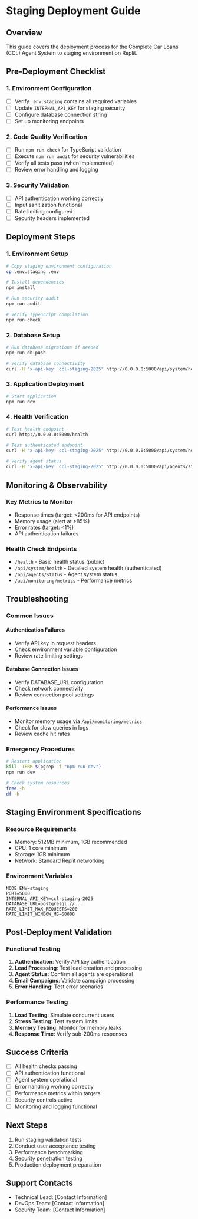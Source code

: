 
# Staging Deployment Guide

## Overview
This guide covers the deployment process for the Complete Car Loans (CCL) Agent System to staging environment on Replit.

## Pre-Deployment Checklist

### 1. Environment Configuration
- [ ] Verify `.env.staging` contains all required variables
- [ ] Update `INTERNAL_API_KEY` for staging security
- [ ] Configure database connection string
- [ ] Set up monitoring endpoints

### 2. Code Quality Verification
- [ ] Run `npm run check` for TypeScript validation
- [ ] Execute `npm run audit` for security vulnerabilities
- [ ] Verify all tests pass (when implemented)
- [ ] Review error handling and logging

### 3. Security Validation
- [ ] API authentication working correctly
- [ ] Input sanitization functional
- [ ] Rate limiting configured
- [ ] Security headers implemented

## Deployment Steps

### 1. Environment Setup
```bash
# Copy staging environment configuration
cp .env.staging .env

# Install dependencies
npm install

# Run security audit
npm run audit

# Verify TypeScript compilation
npm run check
```

### 2. Database Setup
```bash
# Run database migrations if needed
npm run db:push

# Verify database connectivity
curl -H "x-api-key: ccl-staging-2025" http://0.0.0.0:5000/api/system/health
```

### 3. Application Deployment
```bash
# Start application
npm run dev
```

### 4. Health Verification
```bash
# Test health endpoint
curl http://0.0.0.0:5000/health

# Test authenticated endpoint
curl -H "x-api-key: ccl-staging-2025" http://0.0.0.0:5000/api/system/health

# Verify agent status
curl -H "x-api-key: ccl-staging-2025" http://0.0.0.0:5000/api/agents/status
```

## Monitoring & Observability

### Key Metrics to Monitor
- Response times (target: <200ms for API endpoints)
- Memory usage (alert at >85%)
- Error rates (target: <1%)
- API authentication failures

### Health Check Endpoints
- `/health` - Basic health status (public)
- `/api/system/health` - Detailed system health (authenticated)
- `/api/agents/status` - Agent system status
- `/api/monitoring/metrics` - Performance metrics

## Troubleshooting

### Common Issues

#### Authentication Failures
- Verify API key in request headers
- Check environment variable configuration
- Review rate limiting settings

#### Database Connection Issues
- Verify DATABASE_URL configuration
- Check network connectivity
- Review connection pool settings

#### Performance Issues
- Monitor memory usage via `/api/monitoring/metrics`
- Check for slow queries in logs
- Review cache hit rates

### Emergency Procedures
```bash
# Restart application
kill -TERM $(pgrep -f "npm run dev")
npm run dev

# Check system resources
free -h
df -h
```

## Staging Environment Specifications

### Resource Requirements
- Memory: 512MB minimum, 1GB recommended
- CPU: 1 core minimum
- Storage: 1GB minimum
- Network: Standard Replit networking

### Environment Variables
```
NODE_ENV=staging
PORT=5000
INTERNAL_API_KEY=ccl-staging-2025
DATABASE_URL=postgresql://...
RATE_LIMIT_MAX_REQUESTS=200
RATE_LIMIT_WINDOW_MS=60000
```

## Post-Deployment Validation

### Functional Testing
1. **Authentication**: Verify API key authentication
2. **Lead Processing**: Test lead creation and processing
3. **Agent Status**: Confirm all agents are operational
4. **Email Campaigns**: Validate campaign processing
5. **Error Handling**: Test error scenarios

### Performance Testing
1. **Load Testing**: Simulate concurrent users
2. **Stress Testing**: Test system limits
3. **Memory Testing**: Monitor for memory leaks
4. **Response Time**: Verify sub-200ms responses

## Success Criteria
- [ ] All health checks passing
- [ ] API authentication functional
- [ ] Agent system operational
- [ ] Error handling working correctly
- [ ] Performance metrics within targets
- [ ] Security controls active
- [ ] Monitoring and logging functional

## Next Steps
1. Run staging validation tests
2. Conduct user acceptance testing
3. Performance benchmarking
4. Security penetration testing
5. Production deployment preparation

## Support Contacts
- Technical Lead: [Contact Information]
- DevOps Team: [Contact Information]
- Security Team: [Contact Information]
